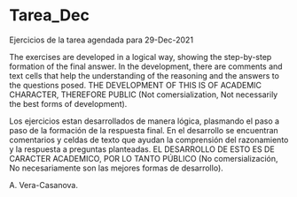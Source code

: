 # Tarea_Dec
Ejercicios de la tarea agendada para 29-Dec-2021

The exercises are developed in a logical way, showing the step-by-step formation of the final answer.
In the development, there are comments and text cells that help the understanding of the reasoning and the answers to the questions posed.
THE DEVELOPMENT OF THIS IS OF ACADEMIC CHARACTER, THEREFORE PUBLIC (Not comersialization, Not necessarily the best forms of development).

Los ejercicios estan desarrollados de manera lógica, plasmando el paso a paso de la formación de la respuesta final.
En el desarrollo se encuentran comentarios y celdas de texto que ayudan la comprensión del razonamiento y la respuesta a preguntas planteadas.
EL DESARROLLO DE ESTO ES DE CARACTER ACADEMICO, POR LO TANTO PÚBLICO (No comersialización, No necesariamente son las mejores formas de desarrollo).

A. Vera-Casanova.

